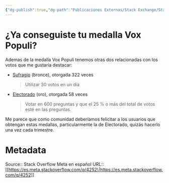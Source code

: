 ```yaml
---
{"dg-publish":true,"dg-path":"Publicaciones Externas/Stack Exchange/Stack Overflow en español/Stack Overflow en español Meta/es.meta.stackoverflow.com-4252.md","permalink":"/publicaciones-externas/stack-exchange/stack-overflow-en-espanol/stack-overflow-en-espanol-meta/es-meta-stackoverflow-com-4252/","title":"¿Ya conseguiste tu medalla Vox Populi?","hide":true,"noteIcon":"default","created":"2024-04-03T12:49:10.595-06:00","updated":"2024-04-05T16:44:04.201-06:00"}
---
```


# ¿Ya conseguiste tu medalla Vox Populi?

Ademas de la medalla Vox Populi tenemos otras dos relacionadas con los votos que me gustaría destacar:

- [Sufragio](https://es.stackoverflow.com/help/badges/62/suffrage) (bronce), otorgada 322 veces
  > Utilizar 30 votos en un día
- [Electorado](https://es.stackoverflow.com/help/badges/44/electorate) (oro), otorgada 58 veces
  > Votar en 600 preguntas y que el 25 % o más del total de votos esté en las preguntas.

Me parece que como comunidad deberíamos felicitar a los usuarios que obtengan estas medallas, particularmente la de Electorado, quizás hacerlo una vez cada trimestre.

# Metadata
Source:: Stack Overflow Meta en español
URL:: [[https://es.meta.stackoverflow.com/q/4252\|https://es.meta.stackoverflow.com/q/4252]]

